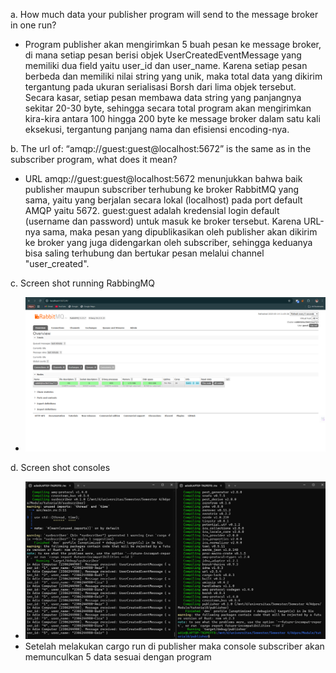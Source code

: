 a. How much data your publisher program will send to the message broker in one
run?
- Program publisher akan mengirimkan 5 buah pesan ke message broker, di mana setiap pesan berisi objek UserCreatedEventMessage yang memiliki dua field yaitu user_id dan user_name. Karena setiap pesan berbeda dan memiliki nilai string yang unik, maka total data yang dikirim tergantung pada ukuran serialisasi Borsh dari lima objek tersebut. Secara kasar, setiap pesan membawa data string yang panjangnya sekitar 20-30 byte, sehingga secara total program akan mengirimkan kira-kira antara 100 hingga 200 byte ke message broker dalam satu kali eksekusi, tergantung panjang nama dan efisiensi encoding-nya.

b. The url of: “amqp://guest:guest@localhost:5672” is the same as in the subscriber
program, what does it mean?
- URL amqp://guest:guest@localhost:5672 menunjukkan bahwa baik publisher maupun subscriber terhubung ke broker RabbitMQ yang sama, yaitu yang berjalan secara lokal (localhost) pada port default AMQP yaitu 5672. guest:guest adalah kredensial login default (username dan password) untuk masuk ke broker tersebut. Karena URL-nya sama, maka pesan yang dipublikasikan oleh publisher akan dikirim ke broker yang juga didengarkan oleh subscriber, sehingga keduanya bisa saling terhubung dan bertukar pesan melalui channel "user_created".

c. Screen shot running RabbingMQ
- ![alt text](image.png)

d. Screen shot consoles
- ![alt text](image-1.png)
- Setelah melakukan cargo run di publisher maka console subscriber akan memunculkan 5 data sesuai dengan program

